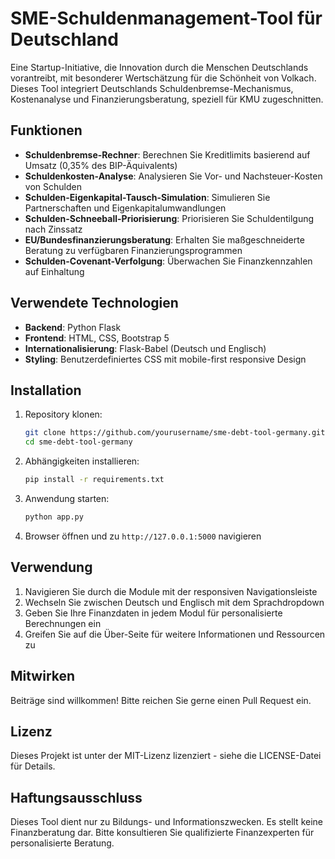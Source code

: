 # SME-Schuldenmanagement-Tool für Deutschland

Eine Startup-Initiative, die Innovation durch die Menschen Deutschlands vorantreibt, mit besonderer Wertschätzung für die Schönheit von Volkach. Dieses Tool integriert Deutschlands Schuldenbremse-Mechanismus, Kostenanalyse und Finanzierungsberatung, speziell für KMU zugeschnitten.

## Funktionen

- **Schuldenbremse-Rechner**: Berechnen Sie Kreditlimits basierend auf Umsatz (0,35% des BIP-Äquivalents)
- **Schuldenkosten-Analyse**: Analysieren Sie Vor- und Nachsteuer-Kosten von Schulden
- **Schulden-Eigenkapital-Tausch-Simulation**: Simulieren Sie Partnerschaften und Eigenkapitalumwandlungen
- **Schulden-Schneeball-Priorisierung**: Priorisieren Sie Schuldentilgung nach Zinssatz
- **EU/Bundesfinanzierungsberatung**: Erhalten Sie maßgeschneiderte Beratung zu verfügbaren Finanzierungsprogrammen
- **Schulden-Covenant-Verfolgung**: Überwachen Sie Finanzkennzahlen auf Einhaltung

## Verwendete Technologien

- **Backend**: Python Flask
- **Frontend**: HTML, CSS, Bootstrap 5
- **Internationalisierung**: Flask-Babel (Deutsch und Englisch)
- **Styling**: Benutzerdefiniertes CSS mit mobile-first responsive Design

## Installation

1. Repository klonen:
   ```bash
   git clone https://github.com/yourusername/sme-debt-tool-germany.git
   cd sme-debt-tool-germany
   ```

2. Abhängigkeiten installieren:
   ```bash
   pip install -r requirements.txt
   ```

3. Anwendung starten:
   ```bash
   python app.py
   ```

4. Browser öffnen und zu `http://127.0.0.1:5000` navigieren

## Verwendung

1. Navigieren Sie durch die Module mit der responsiven Navigationsleiste
2. Wechseln Sie zwischen Deutsch und Englisch mit dem Sprachdropdown
3. Geben Sie Ihre Finanzdaten in jedem Modul für personalisierte Berechnungen ein
4. Greifen Sie auf die Über-Seite für weitere Informationen und Ressourcen zu

## Mitwirken

Beiträge sind willkommen! Bitte reichen Sie gerne einen Pull Request ein.

## Lizenz

Dieses Projekt ist unter der MIT-Lizenz lizenziert - siehe die LICENSE-Datei für Details.

## Haftungsausschluss

Dieses Tool dient nur zu Bildungs- und Informationszwecken. Es stellt keine Finanzberatung dar. Bitte konsultieren Sie qualifizierte Finanzexperten für personalisierte Beratung.
